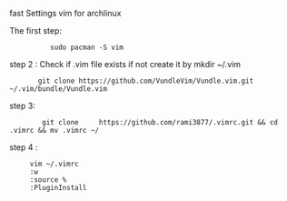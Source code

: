 fast Settings vim for archlinux 

The first step:

              sudo pacman -S vim  
              
step 2 : Check if .vim file exists  if not create it by mkdir ~/.vim 
 
           git clone https://github.com/VundleVim/Vundle.vim.git ~/.vim/bundle/Vundle.vim         

step 3:

            git clone     https://github.com/rami3877/.vimrc.git && cd .vimrc && mv .vimrc ~/
            
step 4 : 

         vim ~/.vimrc
         :w
         :source %
         :PluginInstall

